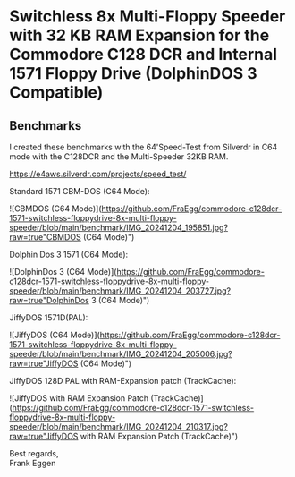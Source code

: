 # Switchless 8x Multi-Floppy Speeder with 32 KB RAM Expansion for the Commodore C128 DCR and Internal 1571 Floppy Drive (DolphinDOS 3 Compatible)

## Benchmarks

I created these benchmarks with the 64'Speed-Test from Silverdr in C64 mode with the C128DCR and the Multi-Speeder 32KB RAM. 

https://e4aws.silverdr.com/projects/speed_test/

Standard 1571 CBM-DOS (C64 Mode):

![CBMDOS (C64 Mode)](https://github.com/FraEgg/commodore-c128dcr-1571-switchless-floppydrive-8x-multi-floppy-speeder/blob/main/benchmark/IMG_20241204_195851.jpg?raw=true"CBMDOS (C64 Mode)")



Dolphin Dos 3 1571 (C64 Mode):

![DolphinDos 3 (C64 Mode)](https://github.com/FraEgg/commodore-c128dcr-1571-switchless-floppydrive-8x-multi-floppy-speeder/blob/main/benchmark/IMG_20241204_203727.jpg?raw=true"DolphinDos 3 (C64 Mode)")



JiffyDOS 1571D(PAL):

![JiffyDOS (C64 Mode)](https://github.com/FraEgg/commodore-c128dcr-1571-switchless-floppydrive-8x-multi-floppy-speeder/blob/main/benchmark/IMG_20241204_205006.jpg?raw=true"JiffyDOS (C64 Mode)")



JiffyDOS 128D PAL with RAM-Expansion patch (TrackCache):

![JiffyDOS with RAM Expansion Patch (TrackCache)](https://github.com/FraEgg/commodore-c128dcr-1571-switchless-floppydrive-8x-multi-floppy-speeder/blob/main/benchmark/IMG_20241204_210317.jpg?raw=true"JiffyDOS with RAM Expansion Patch (TrackCache)")



Best regards,  
Frank Eggen
